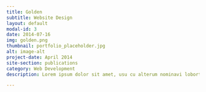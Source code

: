 ```yaml
---
title: Golden
subtitle: Website Design
layout: default
modal-id: 3
date: 2014-07-16
img: golden.png
thumbnail: portfolio_placeholder.jpg
alt: image-alt
project-date: April 2014
site-section: publications
category: Web Development
description: Lorem ipsum dolor sit amet, usu cu alterum nominavi lobortis. At duo novum diceret. Tantas apeirian vix et, usu sanctus postulant inciderint ut, populo diceret necessitatibus in vim. Cu eum dicam feugiat noluisse.

---
```

